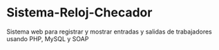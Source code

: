 # Sistema-Reloj-Checador
Sistema web para registrar y mostrar entradas y salidas de trabajadores usando PHP, MySQL y SOAP
